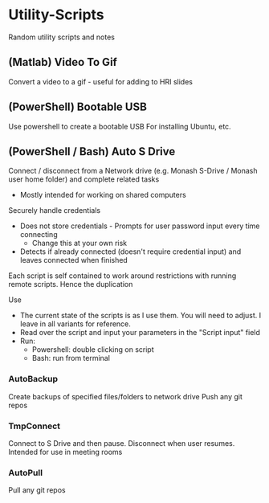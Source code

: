 # Utility-Scripts
Random utility scripts and notes

## (Matlab) Video To Gif
Convert a video to a gif - useful for adding to HRI slides

## (PowerShell) Bootable USB
Use powershell to create a bootable USB
For installing Ubuntu, etc.

## (PowerShell / Bash) Auto S Drive
Connect / disconnect from a Network drive (e.g. Monash S-Drive / Monash user home folder) and complete related tasks
*	Mostly intended for working on shared computers

Securely handle credentials
*	Does not store credentials - Prompts for user password input every time connecting
	*	Change this at your own risk
*	Detects if already connected (doesn't require credential input) and leaves connected when finished

Each script is self contained to work around restrictions with running remote scripts. Hence the duplication

Use
*	The current state of the scripts is as I use them. You will need to adjust. I leave in all variants for reference.
*	Read over the script and input your parameters in the "Script input" field
*	Run:
	*	Powershell: double clicking on script
	*	Bash: run from terminal

### AutoBackup
Create backups of specified files/folders to network drive
Push any git repos

### TmpConnect
Connect to S Drive and then pause. Disconnect when user resumes.
Intended for use in meeting rooms

### AutoPull
Pull any git repos


